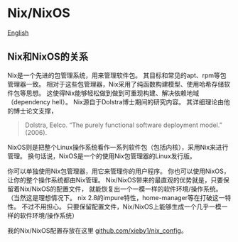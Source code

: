 # Nix/NixOS

[English](./README-en.md)

## Nix和NixOS的关系

Nix是一个先进的包管理系统，用来管理软件包。
其目标和常见的apt、rpm等包管理器一致。
相对于这些包管理器，Nix采用了纯函数构建模型、使用哈希存储软件包等思想。
这使得Nix能够轻松做到做到可重现构建、解决依赖地域（dependency hell）。
Nix源自于Dolstra博士期间的研究内容。
其详细理论由他的博士论文支撑，

> Dolstra, Eelco. “The purely functional software deployment model.” (2006).

NixOS则是把整个Linux操作系统看作一系列软件包（包括内核），采用Nix来进行管理。
换句话说，NixOS是一个的使用Nix包管理器的Linux发行版。

你可以单独使用Nix包管理器，用它来管理你的用户程序。
你也可以使用NixOS，让你的整个操作系统都由Nix管理。
Nix/NixOS带来的最直观的优势就是，只要保留着Nix/NixOS的配置文件，
就能恢复出一个一模一样的软件环境/操作系统。
（当然这是理想情况下。
nix 2.8的impure特性，home-manager等在打破这一特性。
不过不用担心。
只要保留配置文件，Nix/NixOS上能够生成一个几乎一模一样的软件环境/操作系统）

我的Nix/NixOS配置存放在这里
[github.com/xieby1/nix_config](https://github.com/xieby1/nix_config)。
